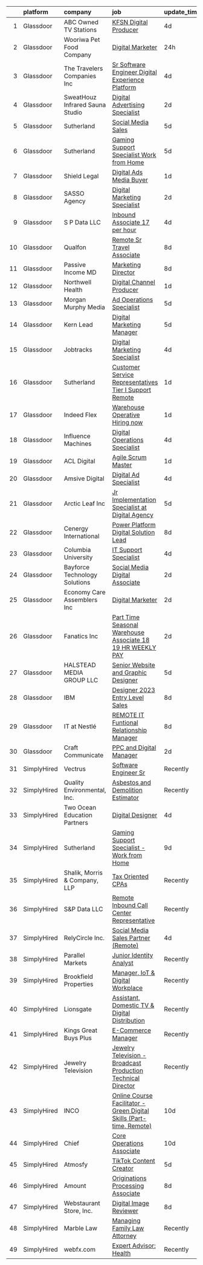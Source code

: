 

|    | platform    | company                         | job                                                                                                                                                                                                                                                                                                                                                                                                                                                                                                                                                                                                                                                                                                                                                                                                                                                                                                                                                                                                                                                                                                                                                                                                                                                                                                                                                                                                                                                                                                                                   | update_time   | location                  |
|---:|:------------|:--------------------------------|:--------------------------------------------------------------------------------------------------------------------------------------------------------------------------------------------------------------------------------------------------------------------------------------------------------------------------------------------------------------------------------------------------------------------------------------------------------------------------------------------------------------------------------------------------------------------------------------------------------------------------------------------------------------------------------------------------------------------------------------------------------------------------------------------------------------------------------------------------------------------------------------------------------------------------------------------------------------------------------------------------------------------------------------------------------------------------------------------------------------------------------------------------------------------------------------------------------------------------------------------------------------------------------------------------------------------------------------------------------------------------------------------------------------------------------------------------------------------------------------------------------------------------------------|:--------------|:--------------------------|
|  1 | Glassdoor   | ABC Owned TV Stations           | [KFSN Digital Producer](https://www.glassdoor.com/partner/jobListing.htm?pos=115&ao=1110586&s=58&guid=000001834f6381c6bd272302424b28b1&src=GD_JOB_AD&t=SR&vt=w&cs=1_0ba193ce&cb=1663484265525&jobListingId=1008137713170&cpc=BBD63848FB84346C&jrtk=3-0-1gd7m70gmirm2801-1gd7m70h6irmo800-f48db7ef7e8dbab6--6NYlbfkN0DAFTyt7pbDCC2JPO79CSdi1dIb81yjczP5qsKcZIxgiYm3-7g-689UvJS8MdHcuGP7qyL4svv3U5VNZdO9YUgt2uqtIo52FgXKSivJtjTLxIou_UPKMnKQwxje5yX6jZG28Al7OmrcICIRfhhD388ScJ9H7B_OSssRMj7690dCTci39eOgZSsB5Dj37Gd3O8lTabmT0pdzqX7ZlyNJ0eEfd7hx0TKvRv6hp0s_2yT465xRDjkOGlepFyL3rTw9s_zryiXhcw7ZPHeA0MPpPz00-kubwB9mTra8kq7yzWko2OzHYAKX_BaT3ARvUzJYXLw2sBlimr3SjJKmrNjyXReDE-oyHc74YC12kuFFmHfpnxGP7zW70xt9jI49gG2Qxs3KZuQiB2yMh3r7dEEAJJNjO_vGhNlnbxidee9Ob6O-SZcwhInzbwv7OSajZrgvjdw%3D)                                                                                                                                                                                                                                                                                                                                                                                                                                                                                                                                                                                                                                                                                                                                             | 4d            | Fresno, CA                |
|  2 | Glassdoor   | Wooriwa Pet Food Company        | [Digital Marketer](https://www.glassdoor.com/partner/jobListing.htm?pos=105&ao=1110586&s=58&guid=000001834f6381c6bd272302424b28b1&src=GD_JOB_AD&t=SR&vt=w&ea=1&cs=1_f002dbe2&cb=1663484265524&jobListingId=1008146609423&cpc=47CFDC01B3F81FAC&jrtk=3-0-1gd7m70gmirm2801-1gd7m70h6irmo800-16994c4a20e910f4--6NYlbfkN0BLBb4gafUIN8scGXFYW5nVEBTiLvGe8w6cuBqLnnlSEIheVDJQkP6DpQif-Z4RYjjUP8rwi98qLUFP3_bIUgpYWbU23TnpehEdgHRAelzmxkyZsDrUqpytZP0P6aN7nXtQvlrlnrNac-6JuHOv0es5-CvEyGTeNcZ0AJQlx0U-XQrRVzFxp6xS5toLJfdRv0kzZ_LZgV-6ybYPF7kZowOxxTmdmMeUdXeapcir4QdTOFlWu4SSkcBlA78qBWYxnPC-WNkD4GgVnJMa8fvEcDaNmuFv7uvHhfARqONM_6fphg8keYeSTem2vmRLj5kDwT_6geGsrhtlaVaS7lXbK37RN5MTZOsXxX0FfnDdcvE0iMOfrXLKeDi6A5P9pSUkelz9QEkKyL5osZWYIrE8jcFtcubxfBCwpSS3k9jUQOzWazB3SRklNMI3EHqGtNode50p6TKnoQoOznrM_evRVWTbM4jhcsewVG1nDuPxsDwWQFSPB-GZoYQg)                                                                                                                                                                                                                                                                                                                                                                                                                                                                                                                                                                                                                                                                                           | 24h           | Remote                    |
|  3 | Glassdoor   | The Travelers Companies  Inc    | [Sr  Software Engineer   Digital Experience Platform](https://www.glassdoor.com/partner/jobListing.htm?pos=113&ao=1110586&s=58&guid=000001834f6381c6bd272302424b28b1&src=GD_JOB_AD&t=SR&vt=w&cs=1_d10bb411&cb=1663484265524&jobListingId=1008136701405&cpc=F41FEAB56D215062&jrtk=3-0-1gd7m70gmirm2801-1gd7m70h6irmo800-f56761cf136c36d5--6NYlbfkN0DwhCR4mE7Dx-CLhz4PI5BhfvPze6ywMzhMsBH5psjCE2akgMDjbc7mgQRF-OO2fE6FYwcV0Cpkv2l-aeFzj8cY1_oWfeEFCW0XYjbPUDntmqjQ0eIojTdeh3oLWorCkyPxLUqvl7tEfBjnsXaMJvvlAB3Gl3hqfSxHHvyYjxWeLMiw_PjEAqTkvzfHesGscHriP6NWHCDkzt5w7N9o74zubwB6U7fBRcsmVrvOVyVAhYWOwVbyvxLtnvVrmYA-EHsVnYaZgdCkZPtRqpitl0SEE4FF4_Uwmu3LG2LpxXOSqZz7e5CuIhkskq_LOdPgwzwanbX4g9N-GtEm5sr5Ji_c6_ZHejlur-FqlbCGllz2uwq_zJNfvrbPre9c-pc0uLepBqQf9dIAzHORLNWkFEXhT6OvdASkSKC1dmV9fRxgftESdpt7VeYoL3dqJNBEDIaMjG_Ip9ULCzShlrrVwMM0nDW8NDc9JpK047WaT291RrVbtUXgn-7yW38BU-Z9xM7BIahE3N1ldgfw9jkCaSx0XPE4vEERRlZMVBFExX8gIiefVb3RzheEmHap93KmInw2HKSZr_tU2rymRUljSCCPyxVhy_vgMMpsnFJ2cbP1rNkyQMFAdUlg)                                                                                                                                                                                                                                                                                                                                                                                                                                                                                                                             | 4d            | Hartford, CT              |
|  4 | Glassdoor   | SweatHouz Infrared Sauna Studio | [Digital Advertising Specialist](https://www.glassdoor.com/partner/jobListing.htm?pos=106&ao=1110586&s=58&guid=000001834f6381c6bd272302424b28b1&src=GD_JOB_AD&t=SR&vt=w&ea=1&cs=1_3447f62e&cb=1663484265524&jobListingId=1008142480343&cpc=AF1E4A3695F490BE&jrtk=3-0-1gd7m70gmirm2801-1gd7m70h6irmo800-32457839e68238a9--6NYlbfkN0Bv0V_vvQPsxvqwT5SfBz30jQ144TbFiIlZfPHr2EYPTpYGGwykju4QFyoY9tk-ZpvELMj-CQfI8cjbi_hH_WeSCs-VBUb8s_5GhQMMlva2j_f9dyCiiwS0C0aD5dgUkrFKFxhGdPXGoIvliAW3Jx_Fh7Yrrfy3B07Y3SyFolBuM249Ux4aDoDveFeBOiyJ7sBEVPIahHM3hYeuA_nBOjXqn_ND440fjhh6kEF1w25VZU9NzQ8OjKBdUm4epR43YoCHjTT4DghhzKRBbco52YNKMCaRABfdXKcjfS3CE7zZlhjX7EdkGFnF58yRRoeHm2vRyrcQqct0JZ_6Ih7Kxx_goeLudq6QaitE2vLl3hK5mBEUhkzFROrfoxDzUICIHUWFwaerzRxB8GEJFQjZflxDpKe5Uv_kvMvrKKfQ9mFHr03zH-WpV6fSYF1yZR_9ZrLSFXHOvH1Wo9Sf8LGz14VjBAVC9Y-G1edoInMUzvOnZWpYEZajaLn-CS_tbWJBh8QWzJkk8VqeLQ%3D%3D)                                                                                                                                                                                                                                                                                                                                                                                                                                                                                                                                                                                                                                                 | 2d            | Atlanta, GA               |
|  5 | Glassdoor   | Sutherland                      | [Social Media Sales](https://www.glassdoor.com/partner/jobListing.htm?pos=122&ao=1110586&s=58&guid=000001834f6381c6bd272302424b28b1&src=GD_JOB_AD&t=SR&vt=w&cs=1_ba85c052&cb=1663484265525&jobListingId=1008133944767&cpc=1D891ED3EFC3904E&jrtk=3-0-1gd7m70gmirm2801-1gd7m70h6irmo800-e382adbafad2a531--6NYlbfkN0DXW2vHggBeT1qHhU55NRZwAlAxnx2c6XTwLxsDWh1zhIMn7RdGGiBI-lF6a2fM1RSvcfrkcjxP8Mp_UxtZmO8B2mtYr5elM6lwATRHOvk5lDQx26P2XZzUub0ZnqBEf-HJHwyld0OdczzsOP_MAfqUImlRuGtOY8tu1TckZsVQbCLs_z4llsEtg4KF-g5NOCgLh5hZlJoRn7ztLy1QRmij3AjuNZW1_-YiQ0ts2vlB8WqAOM4JlJfS4e4tIkRTiJqG3LxjA63nyuURUktIK02s9mcXoPcs59M-e-pB-G6oAoErBLo5oWvZxiK21GvSOlbGqqpxRJTd18gn1ecpqFOBJrh7mh1yNN-RPEVyuggzGNBTZygnTyLGcztxrc7g0MgR8OhVfiC_FI6CAdzo_rFoEzj9j7y59CagPsRCgK8_S_WlWoNJbERYQWkUF-0eMSgSj7iWEFSwJKMwQMwiTRcu-bhRpWoFIT3QN9yzDAq_zBQAj9fs5RbJmFu7rZyn69asPgBhbETgJ7HoQdUQfKfV0M0-EoQg6eY%3D)                                                                                                                                                                                                                                                                                                                                                                                                                                                                                                                                                                                                                                                | 5d            | Rochester, NY             |
|  6 | Glassdoor   | Sutherland                      | [Gaming Support Specialist   Work from Home](https://www.glassdoor.com/partner/jobListing.htm?pos=107&ao=1110586&s=58&guid=000001834f6381c6bd272302424b28b1&src=GD_JOB_AD&t=SR&vt=w&cs=1_0c2030bc&cb=1663484265524&jobListingId=1008133944672&cpc=654405A9B1E0A9F5&jrtk=3-0-1gd7m70gmirm2801-1gd7m70h6irmo800-8c8c12672a1c07b7--6NYlbfkN0DXW2vHggBeT1qHhU55NRZwAlAxnx2c6XTwLxsDWh1zhIMn7RdGGiBIrX2s6CUQyaqJ6zelV5ClK2h4U7smo0ripFnMLgJhH0m-IdC0KzCEzywqaLza_8EpF6zgB2Q8nNKlBQb013vTHdl6ig5H_ou-9Kqy0liPozlCR-XIXlMoT9hPo7I8piA-YD-OMKxR0vRYKs0qUJkxymvnUfnrxRnqmnUxHiu4MpX2X-uT7qEJ0U02ue_tleJ_1c3fZR5Et4D1iBREodhf6gmtJBBokaftLOBu35uuQQztrwtX9wtKFPh04aW04bEPUYxP-4jxcTD3_i-0beBalaar85EDlN7ELpG6P7TSnSJ_3G15IStNx8zFP5ZupHAuMhoZXGZpD4X1VRirAI6iI72_FMfiGfNbHJznVtyfSVHQQtv24p4EbNoUFu_KHcDtHTQozH1wXsbuIDNQPEG75uPwAfODXt1-w2l1ubdUFlKGzzVyv1nc8pOG1614KMAe40Xoal2IBVngmdmpOmLSv9jt_QCUyd9dXec1CZ3IdNE%3D)                                                                                                                                                                                                                                                                                                                                                                                                                                                                                                                                                                                                                        | 5d            | Rochester, NY             |
|  7 | Glassdoor   | Shield Legal                    | [Digital Ads Media Buyer](https://www.glassdoor.com/partner/jobListing.htm?pos=103&ao=1110586&s=58&guid=000001834f6381c6bd272302424b28b1&src=GD_JOB_AD&t=SR&vt=w&ea=1&cs=1_84ca94da&cb=1663484265523&jobListingId=1008145611382&cpc=2F9DD8B511C89582&jrtk=3-0-1gd7m70gmirm2801-1gd7m70h6irmo800-26c82335ee43a072--6NYlbfkN0DF37Q8-uKZUx1rxmP8lQzr_LxiPW90a4-8yAi7U0rOHWqefg8I835fpde6AgHxmzntMq1HY196Fy-CpejxYJrEQZW9L3cGmib9mIj_n2F3HTUfzov3gQm9kg05j828qV618QRIyA__TvWZmviVVNOpJ6ZREVWQHIppeDDY-DYT7zJ3qnKBLh0rEdVC_68Vej_m3giR7UtGKBKir_e_BbBRjA1KSgu5PLEEwrfCKYfvVE6dafSWtodhKr_XMTBC4FxWKofztcoo_eeI6zYXKl0Rk8WvFfjrIf9B1p5j6D0_W4bqvzvlAciQAIpAFJoTCSKbneA0ijh02blMNZxQfkOC074lAqAfpTbGfQc8WSYQBOD4vQb6v9LizN-5IMuD13ufy95CLT5FxucS3JdlfDMNXQKkCAkUQ0v5IH94-2DqeFDsxh7CsabuK-nq1rdp7lbmAAZHb4qjsJU9-lNE_wwMPWNdzHjNZLDUZUpC1I7JnbXmSftj73WbBZtU5i8EXG0%3D)                                                                                                                                                                                                                                                                                                                                                                                                                                                                                                                                                                                                                                                                      | 1d            | Carlsbad, CA              |
|  8 | Glassdoor   | SASSO Agency                    | [Digital Marketing Specialist](https://www.glassdoor.com/partner/jobListing.htm?pos=120&ao=1110586&s=58&guid=000001834f6381c6bd272302424b28b1&src=GD_JOB_AD&t=SR&vt=w&cs=1_f0434058&cb=1663484265525&jobListingId=1008142495764&cpc=5EFBB0462F9C6B7A&jrtk=3-0-1gd7m70gmirm2801-1gd7m70h6irmo800-40d4b8531ca43aa9--6NYlbfkN0C_Trxy-ZqughH1JRyqNjrElYiQGaKhfd0eYY4e43qsGZFygaCx9xrpEGNiXQdR9LJ2E9cNqJ76_bUDP4WB9PpSPzyS_P68qu9Dp773fkxnwqMQlartISuyHjyoVoF170Z5fKWUR_TQO68ZzinYFobBz2bbFiDPF1RvvDUahob7yTOPy5NEMeMC52KBTG6s7FbyxF5i5Fziku2Av2qqUIY-HRaYWsFyFnMCd2-Hhfo36LQ9P4y3won9YX4_1aIAi64fGJbLYkR6-PsfOG0ZpMRtm0IJ4A03xx-lQRRpnwsKW-SAzlhVNPJkpqjRbJ1QPnZVjSx-V3qf989_AhxR-Mnnf-JudllqMWi21MPamdlpfv_B1Y4UUE4kPbhoDyQP4a-etuL4hKtVEdZSItR0znGGr8orpPoSt3v4IJOD_RlNZv3wuxtAFffchCP6acfGUODYAtDPfyZ5e9dN87hy0sgHDNFboyRX3d8N9-Tv-68XQssr5GmFAFq3PoTWfq0m3YDpQXN8Cl0uQmFt95eZy8el)                                                                                                                                                                                                                                                                                                                                                                                                                                                                                                                                                                                                                                                    | 2d            | Atlanta, GA               |
|  9 | Glassdoor   | S P Data LLC                    | [Inbound Associate    17 per hour](https://www.glassdoor.com/partner/jobListing.htm?pos=128&ao=1110586&s=58&guid=000001834f6381c6bd272302424b28b1&src=GD_JOB_AD&t=SR&vt=w&ea=1&cs=1_4a562dea&cb=1663484265530&jobListingId=1008137918092&cpc=AC285F3A3ECA6BB0&jrtk=3-0-1gd7m70gmirm2801-1gd7m70h6irmo800-caf1237eaec936a0--6NYlbfkN0D84AdaeAoPdplVnDlDfR5H8QXRgdTiXwfPmOnFCanj8wAJ9qaz-gbX2LsElAr5iLdyRSMCtuworX2bzm3WD6HhWDc5Bvwm12Qn-Cd4s8qDLdN74s24LS24oJ7NFyAIdkKgj0_7uBIiCt_yI3D4FZur9Vx2sbQRs78SFeDyhB2nYNXZvceKFOKsWgjTDsQlHa6-ZY0XwZjwAMmgNhH5mLIxmQ0qV7_rYOJ6peQ8UO-XZXge-a929nvuBOB_OwIGhjkq92RG3jmnynDUcmxiT09GEvUyy2E6-raXZJbGDpDWBnczo96m1cA6FFq0tdN6mzUCTPbJpzorg3hfeAsIZtBclKDxPgkpUPgXHmZJpxPvjZkBXhwO27S0cQjvUY4VzgZrVcTJTr_VaPiU6NQU_hy0lfQKokvwXFno79wkSAwTQKoF70OWwe3oK2g02h5Vxjv0B8Ahbf2Tdd0HprwWypuUP_YsdNMLXSlWQq9-4DEmRyZhGp18PY3ddF5j9v8qH9QQ1iFHVXltPcPrNEbFZE_0tnIV9gCA7UA%3D)                                                                                                                                                                                                                                                                                                                                                                                                                                                                                                                                                                                                                             | 4d            | Cleveland, OH             |
| 10 | Glassdoor   | Qualfon                         | [Remote Sr  Travel Associate](https://www.glassdoor.com/partner/jobListing.htm?pos=114&ao=1110586&s=58&guid=000001834f6381c6bd272302424b28b1&src=GD_JOB_AD&t=SR&vt=w&ea=1&cs=1_1c481fa2&cb=1663484265525&jobListingId=1008128775597&cpc=280AB1FAEDD8D536&jrtk=3-0-1gd7m70gmirm2801-1gd7m70h6irmo800-bca63e197538f95c--6NYlbfkN0DiX_Md5l1AR5KQDlG-5rz2qo7CoDuOQ677RmF0cB-zdWE_-Q_gEz_y18q2oBabdSsaZrUN_btw7wgxnensbIlTjysW4EjAVIU6nvTYKo7YagaOsTiyQjVDhahxBantN1zCJOx_OulxFV5VBoufN0ciZD4Puu7vdayUVri5Qxskeh2haw56jRZ044NKs_t2vL6r-xXqZgfPv8THv9IaP84T57Jqwve3ZZexxQ3WDj1ZiS7hbYgyx0kQuYD3JqTxgFaEsQaLTlGVkwlIrlOTPfwYSp96J_qBVvdKi4w8b0s7cG7SRRePXyaEgT6dsgDnbVQhNOL2M-q1pfgfxTnN1WZji0XI3Xlc5EgLsynzX_spT3BN1aTqF-2RwJZCw7LGRjK1av6YJPNcRabiYgiXq7NAM37zNcy5tFkzRuAX8ZbLojr8TyvqwbGmR_6OYUFFJf4aPKDo1KK2dg_2BGjCMhRRpbqG5AknePOc8pn9Yh-dVKLUAPSEnTnK8FADoqvwo5Y%3D)                                                                                                                                                                                                                                                                                                                                                                                                                                                                                                                                                                                                                                                                  | 8d            | Remote                    |
| 11 | Glassdoor   | Passive Income MD               | [Marketing Director](https://www.glassdoor.com/partner/jobListing.htm?pos=121&ao=1110586&s=58&guid=000001834f6381c6bd272302424b28b1&src=GD_JOB_AD&t=SR&vt=w&cs=1_ddaa53de&cb=1663484265525&jobListingId=1008129608725&cpc=C19BE7EA145E205E&jrtk=3-0-1gd7m70gmirm2801-1gd7m70h6irmo800-fb2103704e444436--6NYlbfkN0BX5PKiVrmNBBso6678QK_086ZhDmKmBIY1CZ6bbrZCMzbNzyg9hszKtYdnLZaUfwBkqdYgdavhDnOV6oPvMJa5FbwLa4I-GBATVLqY-BSOQVfGluB5_59VC_TzwJWCM43sMWnGPuNZYgdzKTjoSuUEmNTtwFvE3PJZ7yvgacaMAvmDaQwGBE5-QvHQk681AphPvpJB_NgPaD0rXSz-F0dZnoYo3ZTWH4X2nZqA4jLAeFDOVQlv3XAyiIx4XtgjOoxELlkILfmpnzCGwsKpFUyKVcIwtUYQGa43Dz1Y6MzMZ-_DV2wI81KIQiwCf5B2-NiRhjovB5AQM0SNVTmaWOqlAkQrkOrjzTaivzkBkxYLMsaQTyzbNavj9Ssogxq3i8cLEDlpF0mZ-xMvcb8Yk3bpaIxG2h9FKTOhGVaI8Oxcu4ht2l1Tr5KjsqZKcsEqJJ0Qa7Pih2K-QmUDSpIp3oFHwyHe4Sk3LiCEnQmvFujDxFcoufjdZ04V)                                                                                                                                                                                                                                                                                                                                                                                                                                                                                                                                                                                                                                                                                              | 8d            | Remote                    |
| 12 | Glassdoor   | Northwell Health                | [Digital Channel Producer](https://www.glassdoor.com/partner/jobListing.htm?pos=129&ao=1110586&s=58&guid=000001834f6381c6bd272302424b28b1&src=GD_JOB_AD&t=SR&vt=w&cs=1_773fd846&cb=1663484265530&jobListingId=1008145729719&cpc=451933188B21919D&jrtk=3-0-1gd7m70gmirm2801-1gd7m70h6irmo800-76170f4b43e79618--6NYlbfkN0AZWWK9Dkq8A_dUHCdj_uLeVWsWS91-0wEhlKVHwzSsO9Etv9WaFTD0YdZedibhSBvOrE2uJdjvtyUZynyQ1HWq_X_0xwigRNaNV_YkLJuiA3A3PTFwad36EPY-5RIIOWGnJoHT2Mv31_UHP22OuGLgB0mtJSS8cPFWdGfuTfNosMdlziNiOlfFS-UHTjY3gOB3NLQ8CXLTcmCinq8_QCa5cAPytNpMNIBagsFHlvGij-0gSPcWu6szjx2rMVfXmnSGublkqVG6QFIc2uDly7CVHIR7d636wjy5LqLFyZY4KpoICTxQrm6PfkYVoTKK2u8gG97WT_g7Yvi71DnRt0QE9W93FzSpRHGsQFfrtaQktEb0SBbznZeXiRWKKzOIjaMPnO247KUWT1Gfmko1KOLwb5Q2ZloFOmI5XA-r5FHhPWcJf01ORqGBJ-176wAvHSC8cZCH5k5Q5QtKA3AnD2AW48EAIP14v1_t0nGnzytyf-qSaX0Q-eGuIK4i1t1ZPuNculJgku9PFU7bIOhvwnkWFhqVx-OHoItDTjRpIDRt16V0WptnBDW7hezinqgffExTsYgV3tF1JW6nhtzWejuLYxvamisj41atd5mt50cZbbuV4Tg8rSY_4DDlnV2x8XkrJoy3mqSQAOqHwCSMouJ6nrLqpJBALX79bv-iYdSkZ496vuPm64U89UwdFwLGHx1QOzDaRjXFa4DfT6nOvusAS0799OUJM5dXeWqVzmW9IvFgHvzyfQWFAslriBFiwEk4LPRLdpA_dE9nQfpMVM_cyQDM4hQNWMWF7oUqmTyGuBamSoH2SzibTrCWax43eqPa6T5bNa05lrZhN9PwVV9x5b01YnCA8L63kvGtnfWKMlmj-CDtQD5N0YNbnUnQLJy1IJMgd8t8ek9B5kqfkzrToXHbNTiJkTy_6eqsuU8IMQBuJWYZbleextRxU9zVj4sJXSiulvcb3k2AgKxhxfFaSb3Dy_hEoV2KdBNbutDQAUPYgA0OzzoOuQp389lV8vxOvq-j9p6wDDGRVJUJNG-X_v7YuAreZRIerH6-TMKirQtstApeye9S2yDpcjgyYiI1Mj-TZ1SJsQ%3D%3D)                                                            | 1d            | Manhasset, NY             |
| 13 | Glassdoor   | Morgan Murphy Media             | [Ad Operations Specialist](https://www.glassdoor.com/partner/jobListing.htm?pos=125&ao=1110586&s=58&guid=000001834f6381c6bd272302424b28b1&src=GD_JOB_AD&t=SR&vt=w&ea=1&cs=1_95d11a43&cb=1663484265526&jobListingId=1008133750607&cpc=7F6F94E2229B3AB5&jrtk=3-0-1gd7m70gmirm2801-1gd7m70h6irmo800-a97c24e2a32c25b2--6NYlbfkN0BJJ6yq7RYOqHGyoNWCAhaLv-FEoKgeFkqWwqEmkYs1V-4fq5BXSkjm7cU_g8IQwczMahZpBuHjMIBEfh3Ec7RUoawzkyJ9YGzZ2e-qNygbf0CJ5FJjDy3sJ2h311NZu_atlmfJFCgYuf_v6LZGh4Hfj_kRs6QWMRzWCFc60AKPOgNoVJ2iVusgK4P4KOTN1gUjqRr6mHMenKCC2zPIfCPor9oGgyjeBu1m-la6TGa5zEbssDQ0xOhXOigxPSF8rDU9O-OTGKj0EEFaXzC2HDfjNa7pHSkRAbgLU7EF7fw4OsaQrP2Yx0xaYCX43QetESJZdGt6aakG9VyIXhNjwFzkTPZUTr_WWjlgGZfdMpm20yD-Ftt-D913XtbebT0Th5hkLprAncjPtR8q58XPlqtFU1P8Uiy5dxvfwFC9j0cAsoUUf20Ghfk0m2dYHSSHu3qXWXbSdt-sV3BAomQDlMZzzUPIlJZ-t1ERHjbvpY8dT8ZOa--49vp9KBzG40N-qRw%3D)                                                                                                                                                                                                                                                                                                                                                                                                                                                                                                                                                                                                                                                                     | 5d            | Remote                    |
| 14 | Glassdoor   | Kern   Lead                     | [Digital Marketing Manager](https://www.glassdoor.com/partner/jobListing.htm?pos=108&ao=1110586&s=58&guid=000001834f6381c6bd272302424b28b1&src=GD_JOB_AD&t=SR&vt=w&ea=1&cs=1_14a7f466&cb=1663484265524&jobListingId=1008134047864&cpc=8795CF9063CD573D&jrtk=3-0-1gd7m70gmirm2801-1gd7m70h6irmo800-6366b9747cb67162--6NYlbfkN0BiAkVV4DjQLegkf3ReR77_K0Y9ManskmLdez75_p7kMX7FGh1GBcEtBYrnLet9GDAhl57rlg06iUTFRhP607mqAITz6Y20RfNHV9VixktiY5UyfB-sr7ztElV0yS91K9_IyS-jpTixUVzCWTe_5NOMJ1MNEpmwOtlXfqNUQjfGNpIvOM-rJiG6QbkiOUoReHkao5vSrhnLLPiHn_3Lj3oOJgoppMzJQHGs25OUzyGerXpQuYeZp_wctn2kiwbHUHtJy7cbV6mOal9uWfIl2FkKIGbaVRvk3uC_yOA47N4brhe_bWcdxDxcFA14tsVHS5T-88_LdcrcroaBPCUaWMtwCnwrlpBg6zsb580A7AtI-W8rJ-hwJF-oPG3Ii8TIBIPmZhUlSnSpqQceuNJvhqD2_XLf2E_hWa7HErmRFjmvPHyPv_S2OmuQDC4aT0bMFfZopbRpUJ_GY8b_QfLxnMCQ3oDVN9_BDRtLzw7aPhKgMfGsJRtyk9t1)                                                                                                                                                                                                                                                                                                                                                                                                                                                                                                                                                                                                                                                                                  | 5d            | Remote                    |
| 15 | Glassdoor   | Jobtracks                       | [Digital Marketing Specialist](https://www.glassdoor.com/partner/jobListing.htm?pos=116&ao=1110586&s=58&guid=000001834f6381c6bd272302424b28b1&src=GD_JOB_AD&t=SR&vt=w&ea=1&cs=1_933ace17&cb=1663484265525&jobListingId=1008137668257&cpc=61E17551093C17CB&jrtk=3-0-1gd7m70gmirm2801-1gd7m70h6irmo800-c184e7f3d517d7e5--6NYlbfkN0AM-MkqZ0hUtGiVdHIrk1Eibplew1JWmLuun28b0xIKH4kmYpHFSFaVAcngocp9uQ3nv0M_2jWsx-36XPvUFRNlUKiOfnggLMs-LMaDQxkmXv57WU0xZ0PZZodgBzH4yqr98kn_aTcALJndvhNMDQ2g8XGuTHxAyWBrjI8hfaDfJc8ceDFq0BBQN3BQ7rDx4s3g0_znEtzZqfd62AwUDVrVlGpWoZWqEN7RpxMI2H_-3Q5GU2HsMVSENHbMZu3hiyLUhqos6OemeOGysv-N09gmZB8pdIfRmrbhIeYmXbGI-T236xP_cNyEZ8OXW7UWTY-9afsX5YBTUasRP6Qu44_1QKg8tjF9XlTxS6b6n8oYuDcrCwZTPC01QESu8gan0RnelXz87hPstGMyYgzWFE9OWwuGsf-zmPhYRhGFSPAZcA6sgG3rDmb_wLU7p4cj70BgGWeNJkev80mh5f7_57bWhnlFWKxPvOIrjlzYaTvbDXhqrIEPGCcSF1_hrCoFirpzli_USDZn3lgGOmOaNtsZ)                                                                                                                                                                                                                                                                                                                                                                                                                                                                                                                                                                                                                                               | 4d            | Rancho Cucamonga, CA      |
| 16 | Glassdoor   | Sutherland                      | [Customer Service Representatives Tier I Support   Remote](https://www.glassdoor.com/partner/jobListing.htm?pos=118&ao=1110586&s=58&guid=000001834f6381c6bd272302424b28b1&src=GD_JOB_AD&t=SR&vt=w&cs=1_46ab37be&cb=1663484265525&jobListingId=1008145963729&cpc=F41FEAB56D215062&jrtk=3-0-1gd7m70gmirm2801-1gd7m70h6irmo800-838d838e209acc53--6NYlbfkN0DXW2vHggBeT1qHhU55NRZwAlAxnx2c6XTwLxsDWh1zhIMn7RdGGiBIrX2s6CUQyapiQcPERFJxHD95hX-P2dyelHnh6sm1Vmrm7dCQ7ZumB8LTopn2kHgpD3b8AO7ZYHMN21PZ8sCinCYTSoMjfq5l4iyy7qr2naWFWFGGU8SAqPanBjvNvtLQ-ZwE6nk32jqnds2_4r4zXaRKSWBYiI2M5spyJgSD4mz5po9iajeLYbabYk4xjYXA7n0wQofp-EGRQyMUKPALxBuLMx822Lvuk3mxR-8lyTLzjVKRG4X2kG3f-EkjdgeA47A0raNAR3yD6tX1Snxb5IXA1piPVMf5a6ojzsxhOAXsm9p8egaf50_9GA7HyzzAVMKlob-fP85XcMZ1hhITFzLht5D2OM9xC0WH_s0sDrCv458SSVLTJksNIGsUUol0iO9-Iblp86bL3JdoGkwH11SfSyxsx2WYvhpG1OC4ZSNTbjdcPGq3Y4JUIWZbiOZd2LNC2lb7epLRBepRbZ0aTFWUEHgviw5-nQvo5u0m9fo%3D)                                                                                                                                                                                                                                                                                                                                                                                                                                                                                                                                                                                                          | 1d            | Rochester, NY             |
| 17 | Glassdoor   | Indeed Flex                     | [Warehouse Operative   Hiring now ](https://www.glassdoor.com/partner/jobListing.htm?pos=102&ao=1110586&s=58&guid=000001834f6381c6bd272302424b28b1&src=GD_JOB_AD&t=SR&vt=w&cs=1_657fef20&cb=1663484265523&jobListingId=1008144876044&cpc=3E251C7E648E8D76&jrtk=3-0-1gd7m70gmirm2801-1gd7m70h6irmo800-19faa71b7a442a13--6NYlbfkN0BnzYkKBbyn-DOZEw7xwcWP2uG29pBMjwKcYJlv2ODQyO1HSiNkf8IUHeMGYZoHWf0Rc83qeXUO-djeK84Ca7M5Zorn7wbS0m8OLw7BLnmo0Tl-li4IisA99znooVL0UiJOpaHy2A7_5L0Sc8cI8glMJafhfJpuHuxTO0S9bRXz2cPCizuQmB_UHgl-Yf_jooH-fRZwvLzy2eNVKFFxzO4PyiBnyUymMshy3oM5E5lNxKz0Z7cIgwHmHY3ygRi2-rD7fB2TnjpJ101VlGQ_hwu9B8k-Vq3uzl7W7UD_sEG1V33Cf5VLQEwJMMXK83_09fGtdbHYsPjGg9we77KIEdjxERaqJ6EcFFzMGW_AE_bQRchIR8TTvyckeClQxBSpiG9NLCEFWA0U_1M2sIa1aWkJE-636eifTS_9hUrODG_v5GPXKpxCCBH_iyzT7VsYwkK9LZvZ_kGb2Gmidw0poW490k1EGBZwGOktqHtmkH1IYN4kcGBfsF7gg8YH2G0U0atPPGHgXMa43Q%3D%3D)                                                                                                                                                                                                                                                                                                                                                                                                                                                                                                                                                                                                                                                   | 1d            | Plano, TX                 |
| 18 | Glassdoor   | Influence Machines              | [Digital Operations Specialist](https://www.glassdoor.com/partner/jobListing.htm?pos=117&ao=1110586&s=58&guid=000001834f6381c6bd272302424b28b1&src=GD_JOB_AD&t=SR&vt=w&ea=1&cs=1_9c7d80c1&cb=1663484265525&jobListingId=1008136515732&cpc=654405A9B1E0A9F5&jrtk=3-0-1gd7m70gmirm2801-1gd7m70h6irmo800-72a9e7ddf97faa91--6NYlbfkN0CB1tmP7rfbaHtYFmPjg1Xv8BJr6DUbyz0HQmM4H563AurHCftAr469pwk8MhjdMtiTVoul6vhMlr-vyRXmouemnSk22c0LD0Z3fUMVdx-eYGrDhc-3lli9eBwM3RGZv_4HDnRmGLSUdbKd1AtiKtofFgiycFvnXjOw3jjlzmj_7qekw4Lnq7lSXgfiYbKxHmYbByvp5G8E-nD2YeXr9eNbvjApopMhZGd6mZskcosErgGZjulhWca0XEUa66SmQWIS3ZGOQrksyqrJFtIWLh6mh-GlJ0yYmme_5DmHBzY3rgRnf8QVWPUA8M9mQyrm_mncmNtRpJrck8S195Mx1rPITz3QetaNiAAOtGqY45RsupKJJEplPmNLgNA2NI1etXXztGUXbOeo-77woRe82lNEwttR61luxuA55qNdriU-Yw4dRnjnlGRoeR6Ixa_xCyK5V1IlKo3w4aNfpsNnXmPt3GIbfQSJrTJQRlDl-3pc580ZXc1orCx9rCpLJH3rpms%3D)                                                                                                                                                                                                                                                                                                                                                                                                                                                                                                                                                                                                                                                                | 4d            | Remote                    |
| 19 | Glassdoor   | ACL Digital                     | [Agile Scrum Master](https://www.glassdoor.com/partner/jobListing.htm?pos=127&ao=1110586&s=58&guid=000001834f6381c6bd272302424b28b1&src=GD_JOB_AD&t=SR&vt=w&ea=1&cs=1_6b2eeb28&cb=1663484265530&jobListingId=1008145508521&cpc=3BA4CE39D5B5DEF5&jrtk=3-0-1gd7m70gmirm2801-1gd7m70h6irmo800-1349c9858c86975f--6NYlbfkN0Aba5oU64R_O9Kj8y6RMdSSFXuPwn88DcWu9IRDlipDHjxHIIFB0atBqVJ04z1yB3-BL0d4e-u0glwNmm2gjNSYwtxQ303w3kc5WGBZD85vuZfZer5bAx09kKDGukGEjR-b03sIZbDRk89mqnDH56PvSzFhReQ2nkJh6Vtg4p5s6TyEKOhDgp50aVokPJnEsqn0hhl4Tm0tyvN6CNBRKs51DRgGc_EFfY84D4HLyv0CSwwCkupfyXP1Plx1CXCC9Ntp0KkF2Y9uylmwjVUn_ozBGmmCC4iCOojuQB3zHJfEoopEUk3UnwtNrPKdZv8l4T_pPKh2ZHN8-r_WuDFiBRntS96MmJs__MxJl-AyFX0KnAWbLybUuSgV6E_2Cu6OGeVeKIkYZZxsrGFLI81f1UhG41AHPoocuNrw4rywaHacfr871lj_NP3RCF0RdJM_N4hcRAvZ_oJWCA_YFS0QFC6zPxcABEs2p3UFNF0X2dunVv5uk8NEgef2xgFKYL-dLHx10TiqYTteZw%3D%3D)                                                                                                                                                                                                                                                                                                                                                                                                                                                                                                                                                                                                                                                             | 1d            | Remote                    |
| 20 | Glassdoor   | Amsive Digital                  | [Digital Ad Specialist](https://www.glassdoor.com/partner/jobListing.htm?pos=110&ao=1110586&s=58&guid=000001834f6381c6bd272302424b28b1&src=GD_JOB_AD&t=SR&vt=w&ea=1&cs=1_b2917a85&cb=1663484265524&jobListingId=1008136900983&cpc=7F6F94E2229B3AB5&jrtk=3-0-1gd7m70gmirm2801-1gd7m70h6irmo800-7e8c2956a31b43bf--6NYlbfkN0DB4gnCxYQmhsXk7zDTdDoRXRJHNTleUKHVVK99iXMeRfg7Q8-Th8S11n0JvsN2-CWfvafV0w3ZLnc8hOmdQkcIaCZ_FiNXRg0QNhqFgY264pB_sYBHkftYS4caLeo9OhX_1WUvqNfbNNNGadoCdLsqS_v2ztyUYDaZV7bXULEaUqY5h24ksmPQMkZqvUNwqsnqhFc-k5AJY3R16e4lj8P19T_NlOcbQrfnLptjn3uHnLAIMYdaLCxWmHXKMw6F1hSaHh5SzlnDrc0PsKwh2fVxQkCZkzSFPv6BAEMC6tfXgO0zGLehU6pw3Ps2T0VreHoqvIjr7w-bgP1vhMeoV4uLUvDvU1Ibdcv8IkBq5gAMSPA99vaEM7z56UbgvJDKb4d84_9n0C1AAA6sE6tz0kLM0toReI1njzZwrzhPgaDdvsR9W5IPU6pMHa_sX4ZrL3PB7M516nMOzJ-CyKWxgDDA7VJVlbq01oYb862HqzMShHSMyqjxQJei4CpOAEKhKXlvo2tl6dQuzk3UpJkOSEr4QwnAxSti0p5c-UO_8hZJpw4DYCS9twlh)                                                                                                                                                                                                                                                                                                                                                                                                                                                                                                                                                                                                                      | 4d            | Remote                    |
| 21 | Glassdoor   | Arctic Leaf Inc                 | [Jr  Implementation Specialist at Digital Agency](https://www.glassdoor.com/partner/jobListing.htm?pos=119&ao=1110586&s=58&guid=000001834f6381c6bd272302424b28b1&src=GD_JOB_AD&t=SR&vt=w&cs=1_cc7f07f7&cb=1663484265525&jobListingId=1008133817982&cpc=56C4EA4A1A191A49&jrtk=3-0-1gd7m70gmirm2801-1gd7m70h6irmo800-2ab986ca7755e846--6NYlbfkN0BRhiKLDrkt0KPgqSD4-tjrC6mP6XCX_E8VZV6GD-XSQUJ0fLqsT5oqdUyQBkwnNCkeeoAFVVyNmGO_-p718H4zdi7LVEKKzuxrzZ77du5gbOrDAvGyRT4aOS8YHWq2fcekNXF6v5e4_GIFf3wrvHP56d1Ot0exNzHaYn2JpYKzv9rpOntECy-xXeIyAiEskTfFsK0-twUU-BSYSp6bO7G3MYr9IKKMpGcT9iyBSUKjMtv-7V97zravlY3aPJcBclAmVundXNJPgbWqorcvOu4CCPf6zPch6F2uySEBXkyRD1QdV_OBzdXsRixK2A8L4VEVvIngj2tbwowJYhB_YxUpb-iJk2SzjceO18sRwmABxVQid8rMhMB8aaaGXX5R4DAXru3uD_K4fygZvDfALzvceAUzWNpwdVEmQw5lYoiLexUk4ux0sBBHp4yiWAF4AL6kBwjTDSdbo--LaCEyCUHjVmP4v6VSgh5-b45wUaN8_S6HyriuzaaNSmvIV-bFWLgkS7Wga2TAIh-R3gduGa7vZgP5vCNoD4k%3D)                                                                                                                                                                                                                                                                                                                                                                                                                                                                                                                                                                                                                   | 5d            | Remote                    |
| 22 | Glassdoor   | Cenergy International           | [Power Platform Digital Solution Lead](https://www.glassdoor.com/partner/jobListing.htm?pos=123&ao=1110586&s=58&guid=000001834f6381c6bd272302424b28b1&src=GD_JOB_AD&t=SR&vt=w&ea=1&cs=1_3118e26e&cb=1663484265526&jobListingId=1008129020097&cpc=A0637F14311B9419&jrtk=3-0-1gd7m70gmirm2801-1gd7m70h6irmo800-acf9299f7f0bc862--6NYlbfkN0ATmQl8QC8MsPSUYtg6QcSsrNiCenr3UAJ1SEX3NO47gT5gau_sl1UzcgxpZ484uFiwd6WvUgy5g0to_g2CgctbVfqwIfqmMAHfb0etKYNjfQdASjR5zw4t6rZXYcArYzjzh5l_MKPxEzCLhQpRkq5sgObFKBNZbPOBE5fG-lBDDGI_a3qsUyqWAGC-nZEuIarimOnjJ-Tc7-UD44ViEMdpqgrTA6ubnvLkZZPWB5gKbOe1BMiXdBlvmT2HfjFsciCmvu4xQPPtfDeUmk5tC3EtzJgmxOHljIbci9dgcjGeZ-Urp1cYVdnn7j1MA3vLKR-MKPaf7_FigVJ8LWWu3xFwjDA6tr5tDJFk_EL7qgU8zSayNEzUA5fktjZt48ST7tONDa7diXvYZIVtxtiwfrC8mzBh-2stMen0A0Mx0G9Bvq81SS4RdKfJBmkxwQ9b6SNrUgU3f87OZAkT5YncuSKeg4Y8D16I2ogP6y3dFa-zgg02PwO64lw6vE6Ic-tW2K0lv9PVhQmmZ9qwyPaVU2D5VFicpXprUNU%3D)                                                                                                                                                                                                                                                                                                                                                                                                                                                                                                                                                                                                                         | 8d            | Remote                    |
| 23 | Glassdoor   | Columbia University             | [IT Support Specialist](https://www.glassdoor.com/partner/jobListing.htm?pos=109&ao=1110586&s=58&guid=000001834f6381c6bd272302424b28b1&src=GD_JOB_AD&t=SR&vt=w&cs=1_5f4b2fb1&cb=1663484265524&jobListingId=1008136768619&cpc=AF770993EC679D41&jrtk=3-0-1gd7m70gmirm2801-1gd7m70h6irmo800-f81bba5eb78c5deb--6NYlbfkN0DNA4h-2NU0aCuD_E59bHldmspSK4FmV76r_jAqwalR2G8WaYigboCwe-JDueKddx8MptqduSQ4zho6yEMhUlat1nSDx1NePT5EIQKGl_GgRm0ZZuY3Swz-pTOd9Iqkw1U_Ky78tzmx2Fblwq4DCEbu4I17NGiFIBOlT7YH39rg2IomEOPMI7T0lNsRCue8Is4qZQTCzp2zOAmTBsD1ifqJPzWr0qbLEge1M1USlG5TeRsdY8lghq5YRSvZ1WqiJCw18kg9nyFRJZGhvj4UcUUP6bzKmwrvKdpLv62WdaFWUjhHaN3ZqEEy11RfEm0UFCQLPAH83MQqO0tqJWyH7IbAV2xUTTB_9SnqHGLJNV5u8PKKhYDQdQ2i4N6L4v648M23TbnWXfDSDiCulSK3FkAKHkdhO2rPJX4hEeZXcQ2CAROz5FBxZCeWjyRSYdS0TT-VKz4d9REj6_qn3W1f3O8VQEMg8KOj_4lfpffyGl3iS816drY-FMmD2UutbJxf90nI3s45zdcHUukiQ_nzEyUjeVv31vCrYhD0rhcgNMuIKA%3D%3D)                                                                                                                                                                                                                                                                                                                                                                                                                                                                                                                                                                                                                               | 4d            | New York, NY              |
| 24 | Glassdoor   | Bayforce Technology Solutions   | [Social Media   Digital Associate](https://www.glassdoor.com/partner/jobListing.htm?pos=112&ao=1110586&s=58&guid=000001834f6381c6bd272302424b28b1&src=GD_JOB_AD&t=SR&vt=w&ea=1&cs=1_bde68e99&cb=1663484265525&jobListingId=1008142377945&cpc=6A22310A23505C64&jrtk=3-0-1gd7m70gmirm2801-1gd7m70h6irmo800-1aac6e017e9b4726--6NYlbfkN0AOhPcXAXSrL5CCCXvCFFFn3sFrqTKWldMLAruFSMXVMH_v0U_kO-DxkbW0JVDdNqlLlZ5WrhMTBgZ2aqH1_jpeWMsFZO9t2yB-j18Cftx5ybW0b7tzI75w86OtQaZklX_Zp909jTO2Woyu7uxNRVZemXMgffLxAJ4Z58cbaQSVgq9_eVLVhF1eJFUApSZQw-a0EB273fAtoAVTCGduMXpgWvvvi66jZNuiAXdjjOsdLKx7Olb6yUJ2t7hxOQK6aru1v4OjGVGtC7ew5JWMZNcRaucM3SexNmcOd2cLkcFdsi8iHUplo86R2gYoEbPLSpHg_lfGTUV4T4tapdymPA1vcG8dlgvi1n4miAHVClTSK982InBuukDbtm4UM_fSdRNChV3q3JC_n8N7oju1o7DmVfxVms3rgX7Lg2ak7h8yQWKTV8UuXOOV630Zgn4pCyb9X-OdrnJI8Y-wfxmfF8HABZ2M4Ivb3Dq3lm5SyXY6AXzi3jZ5nH9uegzmN29IAxsmNKifJclCmw%3D%3D)                                                                                                                                                                                                                                                                                                                                                                                                                                                                                                                                                                                                                                               | 2d            | New York, NY              |
| 25 | Glassdoor   | Economy Care Assemblers  Inc    | [Digital Marketer](https://www.glassdoor.com/partner/jobListing.htm?pos=104&ao=1110586&s=58&guid=000001834f6381c6bd272302424b28b1&src=GD_JOB_AD&t=SR&vt=w&ea=1&cs=1_715bcb07&cb=1663484265524&jobListingId=1008142733042&cpc=BBD63848FB84346C&jrtk=3-0-1gd7m70gmirm2801-1gd7m70h6irmo800-67df26d67a300cd7--6NYlbfkN0AkM8HVkzBhK9KnmHbLkGf0P22fiZWQnKXu3qp1BO1EwRCA3ztm4U-WPuhhJG-lI8reUE1ukN4rNoHdC-av7gFIAPi_1zFyFQeyn15aOR7wM1Xrut2dWlvEHMVOqrvUlIzcYY8WX16hMHcvTX9qDAdssIKj4jg5PrchlPiT3PL3pknZOZZdU823pGlmzpUFjjQ0tpU1fY9eCtVxD8ytQ59On50AZlKpSXDpvMcUbRWQzuBhEGq7yFlUlj5rjj6YBGLHU3dxEoB2MFKy5np6R9JNIlk4ofKm_y9eIv1AmO7t88C9zR5zkYGd8jAD_TkKR1yBU4gPq1adHTwMDBFmx0_sR7Q3zS5ONc_J8J0wUNldRQdwU9yUwbtBZ3bHEZdr6CHyTEAUhezArQhZEVKSbBnwUhSHG_smQYtw7474zTJSiGjeIFbLNZLNnayqrZ0ssrHsN5PKYIMdKC8hYFY-kCFi90_P7j13R3xRT8PixT6hVPZuROH1_JRs)                                                                                                                                                                                                                                                                                                                                                                                                                                                                                                                                                                                                                                                                                           | 2d            | Remote                    |
| 26 | Glassdoor   | Fanatics Inc                    | [Part Time Seasonal Warehouse Associate   18 19 HR  WEEKLY PAY   ](https://www.glassdoor.com/partner/jobListing.htm?pos=126&ao=1110586&s=58&guid=000001834f6381c6bd272302424b28b1&src=GD_JOB_AD&t=SR&vt=w&ea=1&cs=1_d7bef800&cb=1663484265530&jobListingId=1008142486637&cpc=AC285F3A3ECA6BB0&jrtk=3-0-1gd7m70gmirm2801-1gd7m70h6irmo800-c79472c9d9566784--6NYlbfkN0AD7EmzoBtfd7GrvHPQiOOZLKM4kh_vQcYiCLFxV28Gz83ybCYvPVY24Sw_jxZtT20BjhkSPiVGXVmRgxUVcLYzPPbBnFdUXUr8l0dwbhzgbrinvY77U5Bp3KJ69ZlTHgw5pGUjFlU8HcIf8nTgFv2tngf1g7S_OnaenexffZIxweqeCvhKHN9YPbtvlvmDobXwrzlJ5y7rxEOpbzDYA6HC-X0qFYQgWcqs2-cRa-CDPSdOVKORnXIAPX7bMh0opWLaCBPp5Eclt-ikH3N-8d1MV1YpIZQTBt9xVoMgrCFpQp8aZlfKli-QjYYJH-4eKpahrb1xr1sM75Sa-y80unDaPtx6COBH8M_jdk6JQa4AF4v3uzmnEHN47Fya7_zwDPCaJQVT6X5tNzcw2rLsAcxLv-J-RAU1QTNuZHulr2AiH4Q93qE09nR85rHU_tVvyP9S4VrS4COmAojTE9CSetFcfxx5Kym2ZPPzwlFJ9IYLHGtWP0r1UEkW1wqUhT6tV3m2hgVTtnZiYg%3D%3D)                                                                                                                                                                                                                                                                                                                                                                                                                                                                                                                                                                                                               | 2d            | Fairdale, KY              |
| 27 | Glassdoor   | HALSTEAD MEDIA GROUP LLC        | [Senior Website and Graphic Designer](https://www.glassdoor.com/partner/jobListing.htm?pos=101&ao=1110586&s=58&guid=000001834f6381c6bd272302424b28b1&src=GD_JOB_AD&t=SR&vt=w&cs=1_d5b8a26e&cb=1663484265523&jobListingId=1008135097453&cpc=B7469C7A79480C49&jrtk=3-0-1gd7m70gmirm2801-1gd7m70h6irmo800-28596523da6c0dfb--6NYlbfkN0CKpraHHsEcuvJldHh9lYb6MSUQnY31yEhbu34n0Z8zJ2HzSiEwYgyR7dJpaP7MO-j4FNMBKK5fogKN_gCmyg4_Qmvpa54LMgM40Tgzzsr4sF_NkZ5LZd_e6RN5FIzZdBGkW1BCw9JYrMMUX1oANIjZ7pCiVs-RcDEkrNOC2B8NeIGsvU6jpaMt6dlWDCAacfBSUaptXU9x2B35pgh_MQlB0VK37cTkrFQO6LYFRJpKNg5kig_8iMYmoz4pvzZFZaGfM8V_oDsnVLbSajJuRfZyuzqeaU4ovO_O3tGco466ibwgiAKfvI-t9TxCWz123ZBii5D6hwjJbvUGOoHcd_caQAXtwEuNexdASoySAXndQhrE67S-yH7MUBeaJRIXSBKfmG2WsHkxmNjw5_9ncsvD_aEfTpbiWXgA0bFH1JQygFcZknOG_lFfiyeYJZ85cuTJ0p9g0jMDfIe53DYemBeNrRoiPphqEhV22RxLXvFeMA%3D%3D)                                                                                                                                                                                                                                                                                                                                                                                                                                                                                                                                                                                                                                                                                 | 5d            | Remote                    |
| 28 | Glassdoor   | IBM                             | [Designer   2023 Entry Level Sales](https://www.glassdoor.com/partner/jobListing.htm?pos=111&ao=1110586&s=58&guid=000001834f6381c6bd272302424b28b1&src=GD_JOB_AD&t=SR&vt=w&cs=1_84f945eb&cb=1663484265524&jobListingId=1008128772292&cpc=5EFBB0462F9C6B7A&jrtk=3-0-1gd7m70gmirm2801-1gd7m70h6irmo800-ac67045961d7dda5--6NYlbfkN0ASsx9s5kYVCGTGnmC6Xh9NWSoe0erEY_uce-MxN6cSfhCFF8tPJks6RQ6ru_yf5NKDqaMcjlkCnejbZMc2kfmAeFytjFSPIe7XmznJcN8GPtPmY5Pv77bEvtALpt3p2I6vWV56CRZ5FkKIQsQI59-GlTpq54Y4bvmWQCWd13zv5NXc1uDLpREDyYk7amAxjYrp6YXy-Et5ZcgBJCDaxtu-eC7We1uUD6oJZe-kXeLs4kC9YvpmUSw6rUcOIXGjW4fRzyByCBZUl-p8DDWtFOCruLqshct_NVCQ9Sx8AOx4W_ld3Kqhy088XBvq3SbaU3qEgftKK_2SN9TIRRCvLCQSkhrMGBnTv4mgEQs4OjYbzJurUCObf6CMAWBLSwyjxHLhOYNfaaWPqFnI7ix5AyZGLvy9IKKIANEc2JAVURjZVZ_S26ZtvE56o5hRvUeXrAnHvYE2DqLQpDIvrkK_c2vuZTCCbsClAxH9lTZZsoWHyx7eS0tMsZWkHaPOd9tCfAvAvARxb3AeusZIeCYiEF9yUOEaVhpnycw2uz2rGA910xxh6Yl6ElXVZpFhEc13c5hZaXJ2ndZu2UuBqMdLBGAgEMK5q1QvY2Xgdi0zglStrvohw5hnFuKfTpPZ8gQi0J0M7vCy0_P76b8_CBI7sTBdPzZlt4UOp6x1TKHtfdFFERUZ_RBnl1f89J1JLmI9Bu5_gw5K2OTLdOwVQgmlnaVdalmKcn14YLrXHvVm0b9D1gB0bxmXqFwQFyGX2mZOLu9IIKXLq0cY7z4xKXdjc5WPDJJUSpOONd3_HrlTsJWQ10i4-3RZ54_VIBK-6qElQ6GrsRFs9H-8OO7-LNoygEZqKLVd4d76eVZ4blk8_3FlW8N0Qv61ltb2hXHAXLm5gg5r7j25q_aE-jNzkrDYbmh2eQdCwhUFbmtO5KvNjDfPQvlhwtjbefyjLDRX5F2nedq5CqUbCmY-unlKQL4QGfHdixCRXnXwpB7rjcUzJv68se70BqY7oSTAyTLlSTC4QdQ8-NZxKdV5GfUvebXkFOgHYH_yavSo4BjJ9qP2VulVvgJprAGaptL0vF-oKqBjDKFNk0SzdnwhvbnXmVkZRckx9gpBYvLBX9luJ1W6Hfzv9_TYmvrlUiIeHk-1-FEvf-s%3D) | 8d            | New York, NY              |
| 29 | Glassdoor   | IT at Nestlé                    | [ REMOTE  IT Funtional Relationship Manager](https://www.glassdoor.com/partner/jobListing.htm?pos=130&ao=1110586&s=58&guid=000001834f6381c6bd272302424b28b1&src=GD_JOB_AD&t=SR&vt=w&cs=1_44afa2fd&cb=1663484265530&jobListingId=1008129804596&cpc=FD1C1DA32C38CFA7&jrtk=3-0-1gd7m70gmirm2801-1gd7m70h6irmo800-cb50be98fce1c9b0--6NYlbfkN0AWk3AdykuYTl0sscDOxnH4Lx1X7zpTWCwWO8bm1Hah7FhD8hcmyuEdzL9Y-UEh2BzFQmfXu3oo4s9Z8_GXA13gNd8mn00L8QYK2UP2oehKJH7FT16TOpzVQzH6egFnbylBSluWdgV_rCcvLWpBXZ4Ss5ULKbPsJhZivNFtqli5DI7g0aCu37Bfy3JVkETY4uVXl6L5Fxt4Uch-ZdrcK6IFoP0n1vD9kJZm0Cpi3QrycL0Uv-hI9QnAR_WRr8ruvO4y-VxZMTwp9UkLEBucijmv3pamWEOq3cWswWGVbiJCe03nvU-wmepw4PJ8gPgknsN_uhs9bxFhVt5lEjVSIKRGMXgNyhLcRwD74fiOMed8SNEIkzd5fHO3x7LhbELUn2hpEr0gS-DOGvmvRTqBY4Zso0gBAZSIs7HQ-A4L8egafX39Tw5LeViPSVtRHDcecbbfHg3NRGj0xUlBOjB9hEz1ZxmBRzUERN3U62fp9Hc86xZSlFyE4vDR-pmUMY1Q4tqlhbJAU1XoCn7nC31KcF7ebjzkwxvMQkrbFoP9kqJbw6k3UUP3S2XEzhsaBNOwI8tiVSQ6jqDkXCryqi-4eNMq)                                                                                                                                                                                                                                                                                                                                                                                                                                                                                                                                                                      | 8d            | Saint Louis, MO           |
| 30 | Glassdoor   | Craft   Communicate             | [PPC and Digital Manager](https://www.glassdoor.com/partner/jobListing.htm?pos=124&ao=1110586&s=58&guid=000001834f6381c6bd272302424b28b1&src=GD_JOB_AD&t=SR&vt=w&ea=1&cs=1_63988da3&cb=1663484265526&jobListingId=1008142938269&cpc=D2F1DE17EE1F43B9&jrtk=3-0-1gd7m70gmirm2801-1gd7m70h6irmo800-cb996baefd3b2b5e--6NYlbfkN0CdZEDsDKob1qfH4aXr3eYvv-dR9Qfy2_NCMpiTNK06YoBNr43ql2Mscn5755gOd69wpcRTqgKPb92OdW6xpfNOIVSyQgBf4Y6RcmkFzjVfh92lgT84Dn7Llj8YHIypDvTooXCJpTY8_wt7Vw8QUbIzgVb1kXyu5c0Yl4hQsA7x5fg9WOwAQ80qInnGA1PFZ8HmtmTBCPU_lTljqhKb8l-rNSj_TvSGMREMBNCeEP4YQW0gz--mWttmX_Y162l0I9aXAaDhLQbhWk4yBLBV3TtJ-Oo6aO64ExczXcJTqixcqTvN64623HAMYNZXbgGqkbfInvnS5CuXLm14G2WKBLKB1mItJlzPH13G_WkFQV9CO1zb53UrZseV1d28OBp5YtAFsktn88kZ9N1Q5w5QBBgB2OGS8clyoDoPXIiyAcIyS3usuWwbKX5MTVQWPBj3L37js-wX8Ub3LMHmsi_PUaF6rcuNk6x1EjrCz4msG1Axeax0a_M5-Ob6OhOK1rd3jIg%3D)                                                                                                                                                                                                                                                                                                                                                                                                                                                                                                                                                                                                                                                                      | 2d            | Remote                    |
| 31 | SimplyHired | Vectrus                         | [Software Engineer Sr](https://www.simplyhired.com/job/deU6rzHNZrsdTt6fdlybFXT_uK--4JvLwjLASIkhpklef9KLHBtcCA?q=digital+platform)                                                                                                                                                                                                                                                                                                                                                                                                                                                                                                                                                                                                                                                                                                                                                                                                                                                                                                                                                                                                                                                                                                                                                                                                                                                                                                                                                                                                     | Recently      | King George, VA           |
| 32 | SimplyHired | Quality Environmental, Inc.     | [Asbestos and Demolition Estimator](https://www.simplyhired.com/job/Xp28goQL8bI4DdsTIc2Kjjc6i45Qe6WuKmh6A-Ilm_89lSswagrnUw?q=digital+platform)                                                                                                                                                                                                                                                                                                                                                                                                                                                                                                                                                                                                                                                                                                                                                                                                                                                                                                                                                                                                                                                                                                                                                                                                                                                                                                                                                                                        | Recently      | Santa Fe Springs, CA      |
| 33 | SimplyHired | Two Ocean Education Partners    | [Digital Designer](https://www.simplyhired.com/job/DFR_hWlm-M0ZL_xiBPlm1UgVrlbX8NkPqdTwWBFOJFHq0bT6DhH_1Q?q=digital+platform)                                                                                                                                                                                                                                                                                                                                                                                                                                                                                                                                                                                                                                                                                                                                                                                                                                                                                                                                                                                                                                                                                                                                                                                                                                                                                                                                                                                                         | 4d            | Richmond, VA              |
| 34 | SimplyHired | Sutherland                      | [Gaming Support Specialist - Work from Home](https://www.simplyhired.com/job/YBO7ilsE5OKJc9kAqArpJsYRpr2N6oQx4E-MggcVVRunEGrSjwKOeg?q=digital+platform)                                                                                                                                                                                                                                                                                                                                                                                                                                                                                                                                                                                                                                                                                                                                                                                                                                                                                                                                                                                                                                                                                                                                                                                                                                                                                                                                                                               | 9d            | Rochester, NY             |
| 35 | SimplyHired | Shalik, Morris & Company, LLP   | [Tax Oriented CPAs](https://www.simplyhired.com/job/ZivWoi2S2_8qkWu7xeZ_-4tm8hLX7tjEn-KBppZY6VHtKKHBneTkpA?q=digital+platform)                                                                                                                                                                                                                                                                                                                                                                                                                                                                                                                                                                                                                                                                                                                                                                                                                                                                                                                                                                                                                                                                                                                                                                                                                                                                                                                                                                                                        | Recently      | Stamford, CT              |
| 36 | SimplyHired | S&P Data LLC                    | [Remote Inbound Call Center Representative](https://www.simplyhired.com/job/RAjbZ6yylKKAzMHhmDT2fVRevl8vZN2aL-j_lfCLqLLXVBc9ejt2Ug?q=digital+platform)                                                                                                                                                                                                                                                                                                                                                                                                                                                                                                                                                                                                                                                                                                                                                                                                                                                                                                                                                                                                                                                                                                                                                                                                                                                                                                                                                                                | Recently      | Atlanta, GA +15 locations |
| 37 | SimplyHired | RelyCircle Inc.                 | [Social Media Sales Partner (Remote)](https://www.simplyhired.com/job/mt3p9be5ahFXuuyRZ4htBbNYYa1_tYUZAdYvWptDz4U8ERxNXM_1Mw?q=digital+platform)                                                                                                                                                                                                                                                                                                                                                                                                                                                                                                                                                                                                                                                                                                                                                                                                                                                                                                                                                                                                                                                                                                                                                                                                                                                                                                                                                                                      | 4d            | Remote                    |
| 38 | SimplyHired | Parallel Markets                | [Junior Identity Analyst](https://www.simplyhired.com/job/FPezKxYHhBtGA_v1MgP5JzkRVRJ02GAr2qgCeS-H98vBRnPUpHdLmw?q=digital+platform)                                                                                                                                                                                                                                                                                                                                                                                                                                                                                                                                                                                                                                                                                                                                                                                                                                                                                                                                                                                                                                                                                                                                                                                                                                                                                                                                                                                                  | Recently      | Remote                    |
| 39 | SimplyHired | Brookfield Properties           | [Manager, IoT & Digital Workplace](https://www.simplyhired.com/job/f1kRGuWI9LGYApJd0P0b5imXLqnSZNp4oUuUubABS4_j1aZrPvkZYg?q=digital+platform)                                                                                                                                                                                                                                                                                                                                                                                                                                                                                                                                                                                                                                                                                                                                                                                                                                                                                                                                                                                                                                                                                                                                                                                                                                                                                                                                                                                         | Recently      | New York, NY              |
| 40 | SimplyHired | Lionsgate                       | [Assistant, Domestic TV & Digital Distribution](https://www.simplyhired.com/job/8zvM1tJ2W5I62eOBij2VYwOWtoNmah86HJUTjAR4bpaf2rziM1BIgw?q=digital+platform)                                                                                                                                                                                                                                                                                                                                                                                                                                                                                                                                                                                                                                                                                                                                                                                                                                                                                                                                                                                                                                                                                                                                                                                                                                                                                                                                                                            | Recently      | New York, NY              |
| 41 | SimplyHired | Kings Great Buys Plus           | [E-Commerce Manager](https://www.simplyhired.com/job/tkknvOL_FVN6ndHriTcJwhW3BZRyeZh5p4Z8Z-p9KtIA8sMD7nLWNg?q=digital+platform)                                                                                                                                                                                                                                                                                                                                                                                                                                                                                                                                                                                                                                                                                                                                                                                                                                                                                                                                                                                                                                                                                                                                                                                                                                                                                                                                                                                                       | Recently      | Evansville, IN            |
| 42 | SimplyHired | Jewelry Television              | [Jewelry Television - Broadcast Production Technical Director](https://www.simplyhired.com/job/8MwlsQlki7K0k5JM_ekdxE4L4LoYqsbOdbdnOHu1yMZcbRlicvwc3A?q=digital+platform)                                                                                                                                                                                                                                                                                                                                                                                                                                                                                                                                                                                                                                                                                                                                                                                                                                                                                                                                                                                                                                                                                                                                                                                                                                                                                                                                                             | Recently      | Knoxville, TN             |
| 43 | SimplyHired | INCO                            | [Online Course Facilitator - Green Digital Skills (Part-time, Remote)](https://www.simplyhired.com/job/_EQmbd3fTzbWAv60TZ0EDE6hHJguzhNyEZUeLGrUz7NdiTyi00-8RA?q=digital+platform)                                                                                                                                                                                                                                                                                                                                                                                                                                                                                                                                                                                                                                                                                                                                                                                                                                                                                                                                                                                                                                                                                                                                                                                                                                                                                                                                                     | 10d           | Remote                    |
| 44 | SimplyHired | Chief                           | [Core Operations Associate](https://www.simplyhired.com/job/s410scez_HVXOfm7S2TOnEMpHPp9dOUSQtbXsszEXF8rxm_qoLHsTA?q=digital+platform)                                                                                                                                                                                                                                                                                                                                                                                                                                                                                                                                                                                                                                                                                                                                                                                                                                                                                                                                                                                                                                                                                                                                                                                                                                                                                                                                                                                                | 10d           | New York, NY              |
| 45 | SimplyHired | Atmosfy                         | [TikTok Content Creator](https://www.simplyhired.com/job/pR9LYuAX_49bWjOwumEDKycFmOz7InTT-ScESbmbAJm4Dmj-CmvChw?q=digital+platform)                                                                                                                                                                                                                                                                                                                                                                                                                                                                                                                                                                                                                                                                                                                                                                                                                                                                                                                                                                                                                                                                                                                                                                                                                                                                                                                                                                                                   | 5d            | Remote                    |
| 46 | SimplyHired | Amount                          | [Originations Processing Associate](https://www.simplyhired.com/job/AcUAMOWtU7bLbBriEhkcXIVxL-kaX1mLf1d0J3dc5kPQpKmlxCOv3Q?q=digital+platform)                                                                                                                                                                                                                                                                                                                                                                                                                                                                                                                                                                                                                                                                                                                                                                                                                                                                                                                                                                                                                                                                                                                                                                                                                                                                                                                                                                                        | 8d            | Reston, VA                |
| 47 | SimplyHired | Webstaurant Store, Inc.         | [Digital Image Reviewer](https://www.simplyhired.com/job/65tQP04QaedtZV3GJ-c7X-Q-YwxJrMynnP1PwdX_TQeb5UX1g_h6pQ?q=digital+platform)                                                                                                                                                                                                                                                                                                                                                                                                                                                                                                                                                                                                                                                                                                                                                                                                                                                                                                                                                                                                                                                                                                                                                                                                                                                                                                                                                                                                   | 8d            | Lititz, PA                |
| 48 | SimplyHired | Marble Law                      | [Managing Family Law Attorney](https://www.simplyhired.com/job/jvrycSlRksKI1O1CyAu-mvaUDYNwtuyGj2X1sJoxAv80XJns7eeM8A?q=digital+platform)                                                                                                                                                                                                                                                                                                                                                                                                                                                                                                                                                                                                                                                                                                                                                                                                                                                                                                                                                                                                                                                                                                                                                                                                                                                                                                                                                                                             | Recently      | Louisville, KY            |
| 49 | SimplyHired | webfx.com                       | [Expert Advisor: Health](https://www.simplyhired.com/job/FGOJqamkokBh27NFXhgcIbkxESfYaYdkUvenUQ9BE0eqOlbzJDmuDA?q=digital+platform)                                                                                                                                                                                                                                                                                                                                                                                                                                                                                                                                                                                                                                                                                                                                                                                                                                                                                                                                                                                                                                                                                                                                                                                                                                                                                                                                                                                                   | Recently      | Remote                    |
